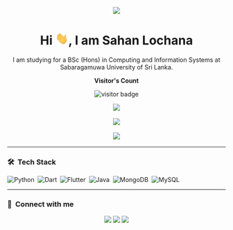 <p align="center"><img src="https://capsule-render.vercel.app/api?type=waving&color=0:16a085,100:2ecc71&height=200&section=header&text=Sahan%20Lochana&fontSize=40&fontColor=ffffff&animation=fadeIn&fontAlignY=35"/></p>

<h1 align="center">Hi <img src="https://raw.githubusercontent.com/tharushatheekshana/tharushatheekshana/7dbe9a74b3938a12a2f3eec4389bc6b5e06cc4fd/tharushatheekshana/Hi.gif" width="30px">, I am Sahan Lochana </h1>

<p align="center" width="150px"> I am studying for a BSc (Hons) in Computing and Information Systems at Sabaragamuwa University of Sri Lanka. </p>

<p align="center"><b>Visitor's Count</b></p>
<p align="center">
  <img src="https://komarev.com/ghpvc/?username=SahanLochana&color=green" alt="visitor badge"/>
</p>

<p align="center"><img src="https://github-readme-stats.vercel.app/api/top-langs/?username=sahanlochana&layout=compact&hide=TSQL&theme=chartreuse-dark"></p>
<p align="center" ><img src="https://github-readme-stats.vercel.app/api?username=sahanlochana&count_private=true&show_icons=true&&theme=chartreuse-dark&include_all_commits=true" width="400"></p> 
<p align="center" ><img src="https://github-readme-streak-stats.herokuapp.com?user=sahanlochana&theme=chartreuse-dark"></p>

---

### 🛠 &nbsp;Tech Stack

![Python](https://img.shields.io/badge/-Python-05122A?style=flat&logo=python)&nbsp;
![Dart](https://img.shields.io/badge/-Dart-05122A?style=flat&logo=dart&logoColor=1075C2)&nbsp;
![Flutter](https://img.shields.io/badge/-Flutter-05122A?style=flat&logo=flutter&logoColor=02569B)&nbsp;
![Java](https://img.shields.io/badge/-Java-05122A?style=flat&logo=openjdk&logoColor=FFA518)&nbsp;
![MongoDB](https://img.shields.io/badge/-MongoDB-05122A?style=flat&logo=mongodb&logoColor=4DB33D)&nbsp;
![MySQL](https://img.shields.io/badge/-MySQL-05122A?style=flat&logo=mysql&logoColor=4479A1)&nbsp;

---

### :link: &nbsp;Connect with me

<p align="center">
<a href="mailto:w.sahanlochana@gmail.com"><img src="https://img.shields.io/badge/-w.sahanlochana@gmail.com-D14836?style=for-the-badge&logo=Gmail&logoColor=white"/></a>
<a href="https://linkedin.com/in/SahanLochana"><img src="https://img.shields.io/badge/-Sahan%20Lochana-0077B5?style=for-the-badge&logo=Linkedin&logoColor=white"/></a>
<a href="https://instagram.com/sahan_lochana_ii"><img src="https://img.shields.io/badge/-sahan__lochana__ii-E4405F?style=for-the-badge&logo=Instagram&logoColor=white"/></a>
</p>
